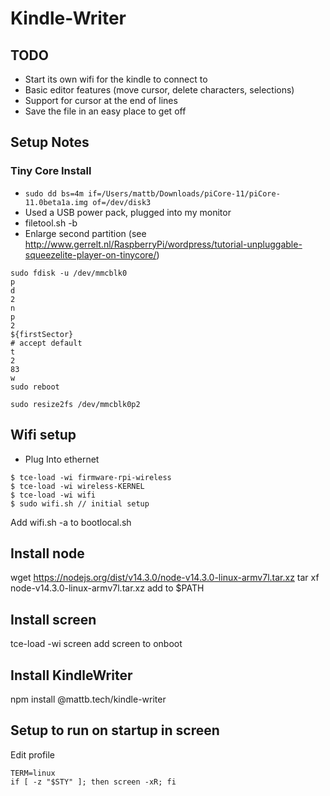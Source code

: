 # Kindle-Writer

## TODO

- Start its own wifi for the kindle to connect to
- Basic editor features (move cursor, delete characters, selections)
- Support for cursor at the end of lines
- Save the file in an easy place to get off

## Setup Notes

### Tiny Core Install

- `sudo dd bs=4m if=/Users/mattb/Downloads/piCore-11/piCore-11.0beta1a.img of=/dev/disk3`
- Used a USB power pack, plugged into my monitor
- filetool.sh -b
- Enlarge second partition (see http://www.gerrelt.nl/RaspberryPi/wordpress/tutorial-unpluggable-squeezelite-player-on-tinycore/)

```
sudo fdisk -u /dev/mmcblk0
p
d
2
n
p
2
${firstSector}
# accept default
t
2
83
w
sudo reboot
```

```
sudo resize2fs /dev/mmcblk0p2
```

## Wifi setup

- Plug Into ethernet

```
$ tce-load -wi firmware-rpi-wireless
$ tce-load -wi wireless-KERNEL
$ tce-load -wi wifi
$ sudo wifi.sh // initial setup
```

Add wifi.sh -a to bootlocal.sh

## Install node

wget https://nodejs.org/dist/v14.3.0/node-v14.3.0-linux-armv7l.tar.xz
tar xf node-v14.3.0-linux-armv7l.tar.xz
add to \$PATH

## Install screen

tce-load -wi screen
add screen to onboot

## Install KindleWriter

npm install @mattb.tech/kindle-writer

## Setup to run on startup in screen

Edit profile

```
TERM=linux
if [ -z "$STY" ]; then screen -xR; fi
```

